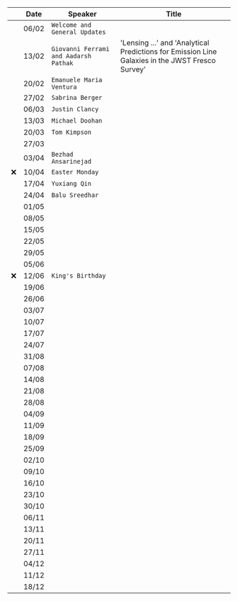 
| | Date| Speaker | Title |
| --- | --- | --- | --- |
| | 06/02 | `Welcome and General Updates` | |
| | 13/02 | `Giovanni Ferrami and Aadarsh Pathak` | 'Lensing ...' and 'Analytical Predictions for Emission Line Galaxies in the JWST Fresco Survey'|
| | 20/02 | `Emanuele Maria Ventura` | |
| | 27/02 | `Sabrina Berger` | |
| | 06/03 | `Justin Clancy` | |
| | 13/03 | `Michael Doohan` | |
| | 20/03 | `Tom Kimpson` | |
| | 27/03 | | |
| | 03/04 | `Bezhad Ansarinejad` | |
| ❌ | 10/04 | `Easter Monday` | |
| | 17/04 | `Yuxiang Qin` | |
| | 24/04 | `Balu Sreedhar`| |
| | 01/05 | | |
| | 08/05 | | |
| | 15/05 | | |
| | 22/05 | | |
| | 29/05 | | |
| | 05/06 | | |
| ❌ | 12/06 | `King's Birthday` | |
| | 19/06 | | |
| | 26/06 | | |
| | 03/07 | | |
| | 10/07 | | |
| | 17/07 | | |
| | 24/07 | | |
| | 31/08 | | |
| | 07/08 | | |
| | 14/08 | | |
| | 21/08 | | |
| | 28/08 | | |
| | 04/09 | | |
| | 11/09 | | |
| | 18/09 | | |
| | 25/09 | | |
| | 02/10 | | |
| | 09/10 | | |
| | 16/10 | | |
| | 23/10 | | |
| | 30/10 | | |
| | 06/11 | | |
| | 13/11 | | |
| | 20/11 | | |
| | 27/11 | | |
| | 04/12 | | |
| | 11/12 | | |
| | 18/12 | | |